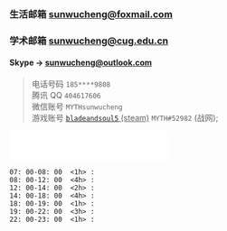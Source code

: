 ### 生活邮箱 sunwucheng@foxmail.com

### 学术邮箱 sunwucheng@cug.edu.cn

#### Skype -> sunwucheng@outlook.com

> 电话号码 `185****9808` <br> 腾讯 QQ `404617606` <br> 微信账号 `MYTHsunwucheng` <br>  游戏账号 <u>[`bladeandsoul5`](https://steamcommunity.com/profiles/76561198135179801/) (steam)</u> `MYTH#52982` (战网);

<iframe frameborder="no" border="0" marginwidth="0" marginheight="0" width=280 height=52 src="//music.163.com/outchain/player?type=3&id=908528547&auto=1&height=32"></iframe>

```
07: 00-08: 00  <1h> : 
08: 00-12: 00  <4h> : 
12: 00-14: 00  <2h> : 
14: 00-18: 00  <4h> : 
18: 00-19: 00  <1h> : 
19: 00-22: 00  <3h> : 
22: 00-23: 00  <1h> : 
```